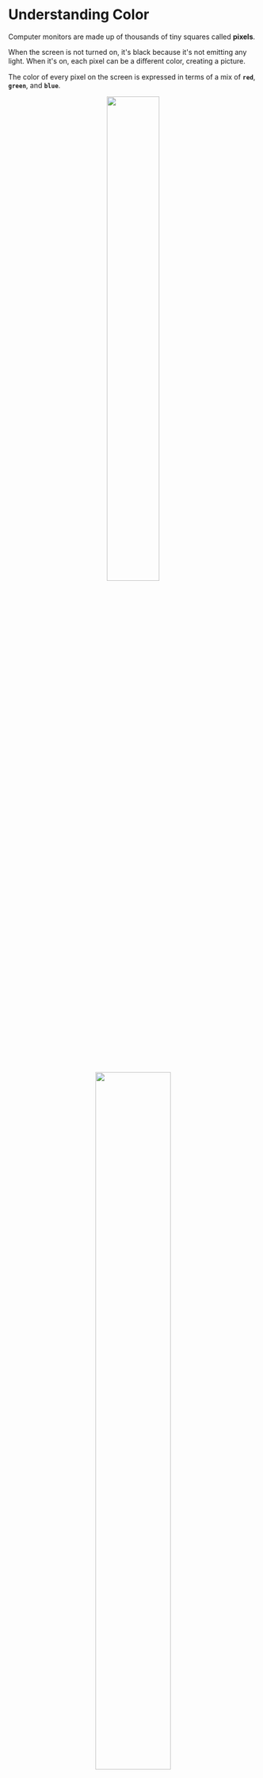 # Understanding Color

Computer monitors are made up of thousands of tiny squares called **pixels**.

When the screen is not turned on, it's black because it's not emitting any light. When it's on, each pixel can be a diﬀerent color, creating a picture.

The color of every pixel on the screen is expressed in terms of a mix of **`red`**, **`green`**, and **`blue`**.

<figure align="center">
<img src="colors.png" width ="50%" />
<figcaption>  </figcaption>
</figure>

<figure align="center">
<img src="Color Picker.png" width ="60%" />
<figcaption> Color picking tools are available in image editing programs like Photoshop and GIMP. You can see the RGB values speciﬁed next to the radio buttons that say R, G, B.
The hex value is provided next to the pound or hash <b>#</b> symbol.  </figcaption>
</figure>

There is also a good color picking tool at: [colorschemedesigner.com](www.colorschemedesigner.com)

<figure align="center">
<img src="colors2.png" width ="100%" />
<figcaption>  </figcaption>
</figure>

---
